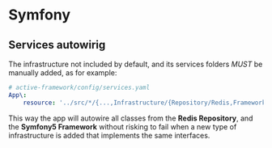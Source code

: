 # Symfony
## Services autowirig
The infrastructure not included by default, and its services folders *MUST* be manually added, as for example:
```yml
# active-framework/config/services.yaml
App\:
    resource: '../src/*/{...,Infrastructure/{Repository/Redis,Framework/Symfony5}}'
```
This way the app will autowire all classes from the **Redis Repository**, and the **Symfony5 Framework** without risking
to fail when a new type of infrastructure is added that implements the same interfaces. 
